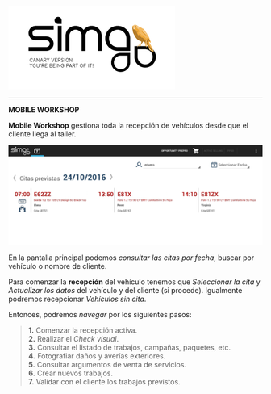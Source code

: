 ![sima2](images/es-ES_simacanaryversionbn.png)    
  
---  
  
**MOBILE WORKSHOP**  


**Mobile Workshop** gestiona toda la recepción de vehículos desde que el cliente llega al taller.  
  
![Mobile Workshop](images/es-ES_mobileworkshop_mainscreen.png)  
  
En la pantalla principal podemos _consultar las citas por fecha_, buscar por vehículo o nombre de cliente.   
  
Para comenzar la **recepción** del vehículo tenemos que _Seleccionar la cita_ y _Actualizar los datos_ del vehículo y del cliente (si procede).  Igualmente podremos recepcionar _Vehículos sin cita_.
  
Entonces, podremos _navegar_ por los siguientes pasos:

 
 > **1.** Comenzar la recepción activa.  
 > **2.** Realizar el _Check visual_.    
 > **3.** Consultar el listado de trabajos, campañas, paquetes, etc.   
 > **4.** Fotografiar daños y averías exteriores.  
 > **5.** Consultar argumentos de venta de servicios.    
 > **6.** Crear nuevos trabajos.    
 > **7.** Validar con el cliente los trabajos previstos.  




   
 




